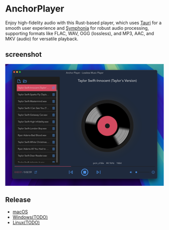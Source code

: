 # AnchorPlayer

Enjoy high-fidelity audio with this Rust-based player, which uses [Tauri](https://github.com/tauri-apps/tauri) for a smooth user experience and [Symphonia](https://github.com/pdeljanov/Symphonia) for robust audio processing, supporting formats like FLAC, WAV, OGG (lossless), and MP3, AAC, and MKV (audio) for versatile playback.

## screenshot
![mac screenshot](./docs/screenshot.webp)

## Release
- [macOS](https://github.com/crazytravel/anchor-player/releases/download/v0.1.0/Anchor.Player_0.1.0_aarch64.dmg)
- [Windows(TODO)]()
- [Linux(TODO)]()
